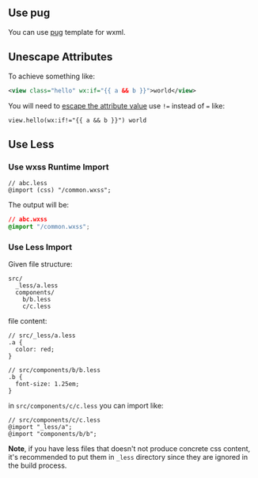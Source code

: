 ## Use pug

You can use [pug](https://pugjs.org/language/attributes.html) template for wxml.

## Unescape Attributes

To achieve something like:

```xml
<view class="hello" wx:if="{{ a && b }}">world</view>
```

You will need to [escape the attribute value](https://pugjs.org/language/attributes.html#unescaped-attributes) use `!=` instead of `=` like:

```pug
view.hello(wx:if!="{{ a && b }}") world
```

## Use Less

### Use wxss Runtime Import

```less
// abc.less
@import (css) "/common.wxss";
```

The output will be:

```css
// abc.wxss
@import "/common.wxss";
```

### Use Less Import

Given file structure:

```
src/
  _less/a.less
  components/
    b/b.less
    c/c.less
```

file content:

```less
// src/_less/a.less
.a {
  color: red;
}

// src/components/b/b.less
.b {
  font-size: 1.25em;
}
```

in `src/components/c/c.less` you can import like:

```less
// src/components/c/c.less
@import "_less/a";
@import "components/b/b";
```

**Note**, if you have less files that doesn't not produce concrete css content, it's recommended to put them in `_less` directory since they are ignored in the build process.
